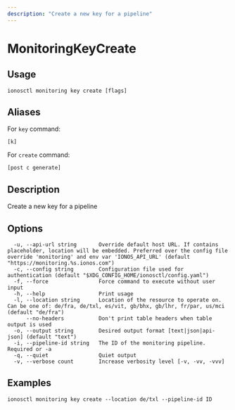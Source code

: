 ```yaml
---
description: "Create a new key for a pipeline"
---
```


# MonitoringKeyCreate

## Usage

```text
ionosctl monitoring key create [flags]
```

## Aliases

For `key` command:

```text
[k]
```

For `create` command:

```text
[post c generate]
```

## Description

Create a new key for a pipeline

## Options

```text
  -u, --api-url string       Override default host URL. If contains placeholder, location will be embedded. Preferred over the config file override 'monitoring' and env var 'IONOS_API_URL' (default "https://monitoring.%s.ionos.com")
  -c, --config string        Configuration file used for authentication (default "$XDG_CONFIG_HOME/ionosctl/config.yaml")
  -f, --force                Force command to execute without user input
  -h, --help                 Print usage
  -l, --location string      Location of the resource to operate on. Can be one of: de/fra, de/txl, es/vit, gb/bhx, gb/lhr, fr/par, us/mci (default "de/fra")
      --no-headers           Don't print table headers when table output is used
  -o, --output string        Desired output format [text|json|api-json] (default "text")
  -i, --pipeline-id string   The ID of the monitoring pipeline. Required or -a
  -q, --quiet                Quiet output
  -v, --verbose count        Increase verbosity level [-v, -vv, -vvv]
```

## Examples

```text
ionosctl monitoring key create --location de/txl --pipeline-id ID
```

